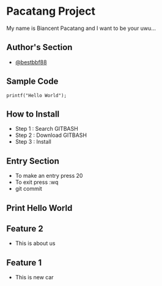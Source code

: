 # Pacatang Project
 My name is Biancent Pacatang and I want to be your uwu...
## Author's Section
* [@bestbbf88](https://github.com/bestbbfp88)
## Sample Code
`printf("Hello World");`
## How to Install
 - Step 1 : Search GITBASH
 - Step 2 : Download GITBASH
 - Step 3 : Install
 
## Entry Section
 - To make an entry press 20
 - To exit press :wq
 - git commit

## Print Hello World

## Feature 2
 - This is about us
## Feature 1
 - This is new car
